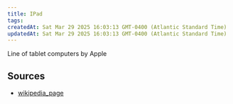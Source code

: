 ```yaml
---
title: IPad
tags: 
createdAt: Sat Mar 29 2025 16:03:13 GMT-0400 (Atlantic Standard Time)
updatedAt: Sat Mar 29 2025 16:03:13 GMT-0400 (Atlantic Standard Time)
---
```



Line of tablet computers by Apple



## Sources
- [wikipedia_page](https://en.wikipedia.org/wiki/IPad)
